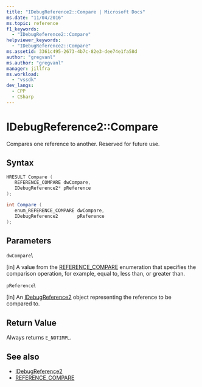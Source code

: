 ```yaml
---
title: "IDebugReference2::Compare | Microsoft Docs"
ms.date: "11/04/2016"
ms.topic: reference
f1_keywords:
  - "IDebugReference2::Compare"
helpviewer_keywords:
  - "IDebugReference2::Compare"
ms.assetid: 3361c495-2673-4b7c-82e3-dee74e1fa58d
author: "gregvanl"
ms.author: "gregvanl"
manager: jillfra
ms.workload:
  - "vssdk"
dev_langs:
  - CPP
  - CSharp
---
```

# IDebugReference2::Compare
Compares one reference to another. Reserved for future use.

## Syntax

```cpp
HRESULT Compare ( 
   REFERENCE_COMPARE dwCompare,
   IDebugReference2* pReference
);
```

```csharp
int Compare ( 
   enum_REFERENCE_COMPARE dwCompare,
   IDebugReference2       pReference
);
```

## Parameters
 `dwCompare`\

 [in] A value from the [REFERENCE_COMPARE](../../../extensibility/debugger/reference/reference-compare.md) enumeration that specifies the comparison operation, for example, equal to, less than, or greater than.

 `pReference`\

 [in] An [IDebugReference2](../../../extensibility/debugger/reference/idebugreference2.md) object representing the reference to be compared to.

## Return Value
 Always returns `E_NOTIMPL`.

## See also
- [IDebugReference2](../../../extensibility/debugger/reference/idebugreference2.md)
- [REFERENCE_COMPARE](../../../extensibility/debugger/reference/reference-compare.md)
